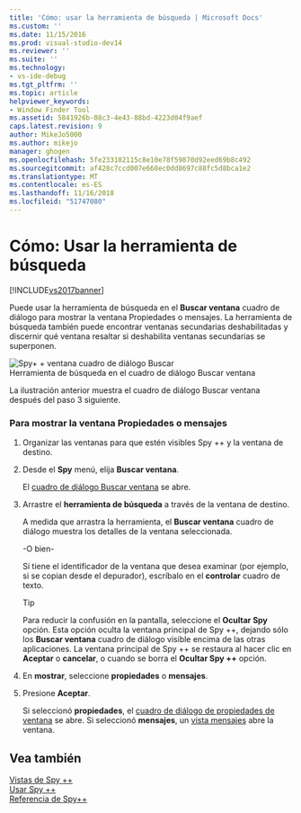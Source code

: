```yaml
---
title: 'Cómo: usar la herramienta de búsqueda | Microsoft Docs'
ms.custom: ''
ms.date: 11/15/2016
ms.prod: visual-studio-dev14
ms.reviewer: ''
ms.suite: ''
ms.technology:
- vs-ide-debug
ms.tgt_pltfrm: ''
ms.topic: article
helpviewer_keywords:
- Window Finder Tool
ms.assetid: 5841926b-08c3-4e43-88bd-4223d04f9aef
caps.latest.revision: 9
author: MikeJo5000
ms.author: mikejo
manager: ghogen
ms.openlocfilehash: 5fe233182115c8e10e78f59870d92eed69b8c492
ms.sourcegitcommit: af428c7ccd007e668ec0dd8697c88fc5d8bca1e2
ms.translationtype: MT
ms.contentlocale: es-ES
ms.lasthandoff: 11/16/2018
ms.locfileid: "51747080"
---
```

# <a name="how-to-use-the-finder-tool"></a>Cómo: Usar la herramienta de búsqueda
[!INCLUDE[vs2017banner](../includes/vs2017banner.md)]

Puede usar la herramienta de búsqueda en el **Buscar ventana** cuadro de diálogo para mostrar la ventana Propiedades o mensajes. La herramienta de búsqueda también puede encontrar ventanas secundarias deshabilitadas y discernir qué ventana resaltar si deshabilita ventanas secundarias se superponen.  
  
 ![Spy&#43; &#43; ventana cuadro de diálogo Buscar](../debugger/media/icon-spy-find.png "Icon_Spy ++ _Find")  
Herramienta de búsqueda en el cuadro de diálogo Buscar ventana  
  
 La ilustración anterior muestra el cuadro de diálogo Buscar ventana después del paso 3 siguiente.  
  
### <a name="to-display-window-properties-or-messages"></a>Para mostrar la ventana Propiedades o mensajes  
  
1.  Organizar las ventanas para que estén visibles Spy ++ y la ventana de destino.  
  
2.  Desde el **Spy** menú, elija **Buscar ventana**.  
  
     El [cuadro de diálogo Buscar ventana](../debugger/find-window-dialog-box.md) se abre.  
  
3.  Arrastre el **herramienta de búsqueda** a través de la ventana de destino.  
  
     A medida que arrastra la herramienta, el **Buscar ventana** cuadro de diálogo muestra los detalles de la ventana seleccionada.  
  
     -O bien-  
  
     Si tiene el identificador de la ventana que desea examinar (por ejemplo, si se copian desde el depurador), escríbalo en el **controlar** cuadro de texto.  
  
    > [!TIP]
    >  Para reducir la confusión en la pantalla, seleccione el **Ocultar Spy** opción. Esta opción oculta la ventana principal de Spy ++, dejando sólo los **Buscar ventana** cuadro de diálogo visible encima de las otras aplicaciones. La ventana principal de Spy ++ se restaura al hacer clic en **Aceptar** o **cancelar**, o cuando se borra el **Ocultar Spy ++** opción.  
  
4.  En **mostrar**, seleccione **propiedades** o **mensajes**.  
  
5.  Presione **Aceptar**.  
  
     Si seleccionó **propiedades**, el [cuadro de diálogo de propiedades de ventana](../debugger/window-properties-dialog-box.md) se abre. Si seleccionó **mensajes**, un [vista mensajes](../debugger/messages-view.md) abre la ventana.  
  
## <a name="see-also"></a>Vea también  
 [Vistas de Spy ++](../debugger/spy-increment-views.md)   
 [Usar Spy ++](../debugger/using-spy-increment.md)   
 [Referencia de Spy++](../debugger/spy-increment-reference.md)



